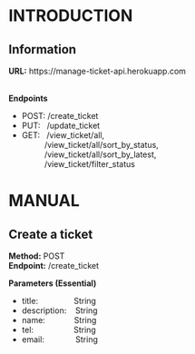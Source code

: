 <h1>INTRODUCTION</h1>

<h2>Information</h2>

<p><strong>URL:</strong> https://manage-ticket-api.herokuapp.com<br><br>

<strong>Endpoints</strong>
- POST: /create_ticket<br>
- PUT: &nbsp;&nbsp;/update_ticket<br>
- GET: &nbsp;&nbsp;/view_ticket/all,<br>
&nbsp;&nbsp;&nbsp;&nbsp;&nbsp;&nbsp;&nbsp;&nbsp;&nbsp;&nbsp;/view_ticket/all/sort_by_status,<br>
&nbsp;&nbsp;&nbsp;&nbsp;&nbsp;&nbsp;&nbsp;&nbsp;&nbsp;&nbsp;/view_ticket/all/sort_by_latest,<br>
&nbsp;&nbsp;&nbsp;&nbsp;&nbsp;&nbsp;&nbsp;&nbsp;&nbsp;&nbsp;/view_ticket/filter_status<br></p>
       
<h1>MANUAL</h1>

<h2>Create a ticket</h2>

<p>
<strong>Method:</strong> POST<br>
<strong>Endpoint:</strong> /create_ticket<br>

<strong>Parameters (Essential)</strong><br>
- title: &nbsp;&nbsp;&nbsp;&nbsp;&nbsp;&nbsp;&nbsp;&nbsp;&nbsp;&nbsp;&nbsp;&nbsp;&nbsp;&nbsp;&nbsp;String<br>
- description: &nbsp;&nbsp;&nbsp;String<br>
- name: &nbsp;&nbsp;&nbsp;&nbsp;&nbsp;&nbsp;&nbsp;&nbsp;&nbsp;&nbsp;&nbsp;&nbsp;String<br>
- tel: &nbsp;&nbsp;&nbsp;&nbsp;&nbsp;&nbsp;&nbsp;&nbsp;&nbsp;&nbsp;&nbsp;&nbsp;&nbsp;&nbsp;&nbsp;&nbsp;&nbsp;String<br>
- email: &nbsp;&nbsp;&nbsp;&nbsp;&nbsp;&nbsp;&nbsp;&nbsp;&nbsp;&nbsp;&nbsp;&nbsp;&nbsp;String<br>
</p>
